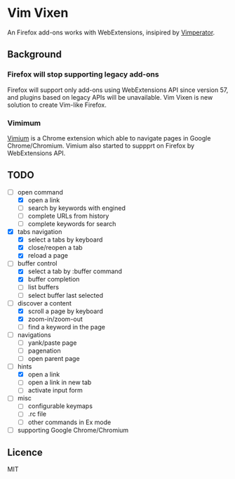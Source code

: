 # Vim Vixen

An Firefox add-ons works with WebExtensions, insipired by [Vimperator](https://github.com/vimperator).

## Background

### Firefox will stop supporting legacy add-ons

Firefox will support only add-ons using WebExtensions API since version 57, and
plugins based on legacy APIs will be unavailable.  Vim Vixen is new solution to
create Vim-like Firefox.

### Vimimum

[Vimium](https://github.com/philc/vimium) is a Chrome extension which able to
navigate pages in Google Chrome/Chromium.  Vimium also started to suppprt on
Firefox by WebExtensions API.

## TODO

- [ ] open command
  - [x] open a link
  - [ ] search by keywords with engined
  - [ ] complete URLs from history
  - [ ] complete keywords for search
- [x] tabs navigation
  - [x] select a tabs by keyboard
  - [x] close/reopen a tab
  - [x] reload a page
- [ ] buffer control
  - [x] select a tab by :buffer command
  - [x] buffer completion
  - [ ] list buffers
  - [ ] select buffer last selected
- [ ] discover a content
  - [x] scroll a page by keyboard
  - [x] zoom-in/zoom-out
  - [ ] find a keyword in the page
- [ ] navigations
  - [ ] yank/paste page
  - [ ] pagenation
  - [ ] open parent page
- [ ] hints
  - [x] open a link
  - [ ] open a link in new tab
  - [ ] activate input form
- [ ] misc
  - [ ] configurable keymaps
  - [ ] .rc file
  - [ ] other commands in Ex mode
- [ ] supporting Google Chrome/Chromium

## Licence

MIT
